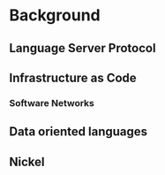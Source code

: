 # Background


## Language Server Protocol

## Infrastructure as Code

<!-- TODO: Keep? -->
### Software   Networks



## Data oriented languages

## Nickel
